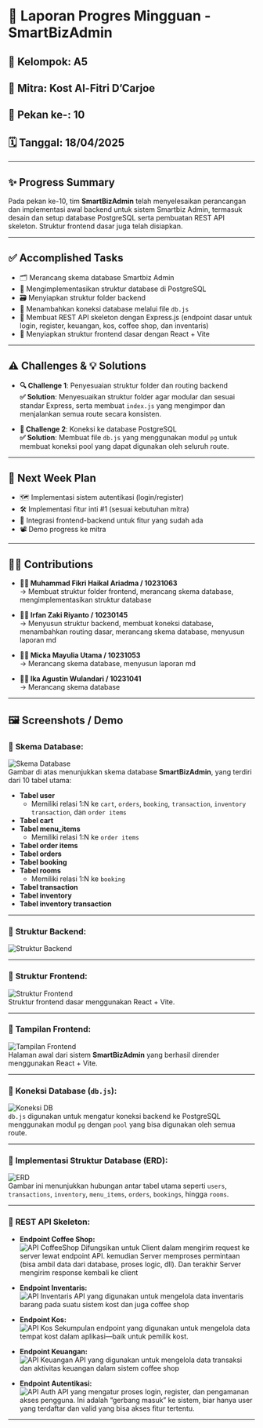 # 🚀 Laporan Progres Mingguan - **SmartBizAdmin**

## 👥 Kelompok: A5  
## 🤝 Mitra: Kost Al-Fitri D’Carjoe  
## 📅 Pekan ke-: 10  
## 🗓️ Tanggal: 18/04/2025  

---

## ✨ Progress Summary  
Pada pekan ke-10, tim **SmartBizAdmin** telah menyelesaikan perancangan dan implementasi awal backend untuk sistem Smartbiz Admin, termasuk desain dan setup database PostgreSQL serta pembuatan REST API skeleton. Struktur frontend dasar juga telah disiapkan.

---

## ✅ Accomplished Tasks  
- 🗂️ Merancang skema database Smartbiz Admin  
- 🧩 Mengimplementasikan struktur database di PostgreSQL  
- 🗃️ Menyiapkan struktur folder backend  
- 🔌 Menambahkan koneksi database melalui file `db.js`  
- 🔁 Membuat REST API skeleton dengan Express.js (endpoint dasar untuk login, register, keuangan, kos, coffee shop, dan inventaris)  
- 🎨 Menyiapkan struktur frontend dasar dengan React + Vite  

---

## ⚠️ Challenges & 💡 Solutions  

- **🔍 Challenge 1**: Penyesuaian struktur folder dan routing backend  
  **✅ Solution**: Menyesuaikan struktur folder agar modular dan sesuai standar Express, serta membuat `index.js` yang mengimpor dan menjalankan semua route secara konsisten.

- **📌 Challenge 2**: Koneksi ke database PostgreSQL  
  **✅ Solution**: Membuat file `db.js` yang menggunakan modul `pg` untuk membuat koneksi pool yang dapat digunakan oleh seluruh route.

---

## 📅 Next Week Plan  
- 🗺️ Implementasi sistem autentikasi (login/register)  
- 🛠️ Implementasi fitur inti #1 (sesuai kebutuhan mitra)  
- 🔌 Integrasi frontend-backend untuk fitur yang sudah ada  
- 📽️ Demo progress ke mitra  

---

## 👨‍💻 Contributions  

- **🧑‍🎨 Muhammad Fikri Haikal Ariadma / 10231063**  
  → Membuat struktur folder frontend, merancang skema database, mengimplementasikan struktur database  

- **🧑‍💻 Irfan Zaki Riyanto / 10230145**  
  → Menyusun struktur backend, membuat koneksi database, menambahkan routing dasar, merancang skema database, menyusun laporan md  

- **👩‍🎨 Micka Mayulia Utama / 10231053**  
  → Merancang skema database, menyusun laporan md  

- **👩‍💼 Ika Agustin Wulandari / 10231041**  
  → Merancang skema database  

---

## 🖼️ Screenshots / Demo  

### 📎 **Skema Database:**  
![Skema Database](./Image/skemadb.png)  
Gambar di atas menunjukkan skema database **SmartBizAdmin**, yang terdiri dari 10 tabel utama:

- **Tabel user**  
  - Memiliki relasi 1:N ke `cart`, `orders`, `booking`, `transaction`, `inventory transaction`, dan `order items`
- **Tabel cart**
- **Tabel menu_items**  
  - Memiliki relasi 1:N ke `order items`
- **Tabel order items**
- **Tabel orders**
- **Tabel booking**
- **Tabel rooms**  
  - Memiliki relasi 1:N ke `booking`
- **Tabel transaction**
- **Tabel inventory**
- **Tabel inventory transaction**

---

### 📎 **Struktur Backend:**  
![Struktur Backend](./Image/strbackend.png)  


---

### 📎 **Struktur Frontend:**  
![Struktur Frontend](./Image/strfrontend.png)  
Struktur frontend dasar menggunakan React + Vite.

---

### 📎 **Tampilan Frontend:**  
![Tampilan Frontend](./Image/frontend-tampilan.png)  
Halaman awal dari sistem **SmartBizAdmin** yang berhasil dirender menggunakan React + Vite.

---

### 📎 **Koneksi Database (`db.js`):**  
![Koneksi DB](./Image/db.png)  
`db.js` digunakan untuk mengatur koneksi backend ke PostgreSQL menggunakan modul `pg` dengan `pool` yang bisa digunakan oleh semua route.

---

### 📎 **Implementasi Struktur Database (ERD):**  
![ERD](./Image/dbSA.jpg)  
Gambar ini menunjukkan hubungan antar tabel utama seperti `users`, `transactions`, `inventory`, `menu_items`, `orders`, `bookings`, hingga `rooms`.

---

### 📎 **REST API Skeleton:**  

- **Endpoint Coffee Shop:**  
  ![API CoffeeShop](./Image/csAPI.png) 
  Difungsikan untuk Client dalam mengirim request ke server lewat endpoint API. kemudian Server memproses permintaan (bisa ambil data dari database, proses logic, dll). Dan terakhir Server mengirim response kembali ke client

- **Endpoint Inventaris:**  
  ![API Inventaris](./Image/invAPI.png)
  API yang digunakan untuk mengelola data inventaris barang pada suatu sistem kost dan juga coffee shop  

- **Endpoint Kos:**  
  ![API Kos](./Image/kosAPI.png)
  Sekumpulan endpoint yang digunakan untuk mengelola data tempat kost dalam aplikasi—baik untuk pemilik kost.  

- **Endpoint Keuangan:**  
  ![API Keuangan](./Image/uangAPI.png)
  API yang digunakan untuk mengelola data transaksi dan aktivitas keuangan dalam sistem coffee shop
  

- **Endpoint Autentikasi:**  
  ![API Auth](./Image/authAPI.png)
  API yang mengatur proses login, register, dan pengamanan akses pengguna. Ini adalah “gerbang masuk” ke sistem, biar hanya user yang terdaftar dan valid yang bisa akses fitur tertentu.
  

---



